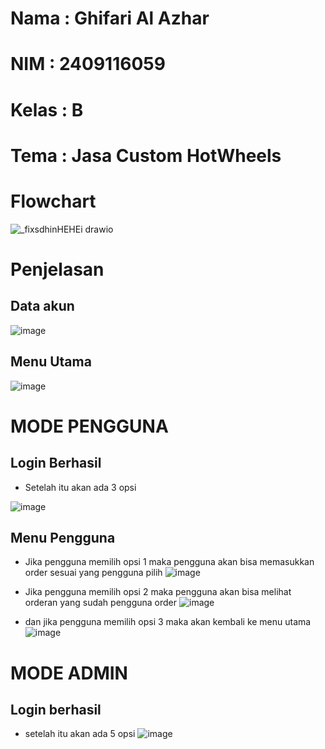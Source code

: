 # Nama : Ghifari Al Azhar
# NIM : 2409116059
# Kelas : B
# Tema : Jasa Custom HotWheels

# Flowchart
![_fixsdhinHEHEi drawio](https://github.com/user-attachments/assets/77081ac9-020b-42c1-822c-59a7513eef88)
# Penjelasan 

## Data akun 
![image](https://github.com/user-attachments/assets/e8e31713-c26d-400c-b296-315ebfc1050c)

## Menu Utama
![image](https://github.com/user-attachments/assets/98fb16d6-7bd2-4feb-9977-71f3b15b46ac)

# MODE PENGGUNA
## Login Berhasil
- Setelah itu akan ada 3 opsi

![image](https://github.com/user-attachments/assets/da7c2330-f482-4c7e-9a5f-ac7542aac6a2)
## Menu Pengguna

- Jika pengguna memilih opsi 1 maka pengguna akan bisa memasukkan order sesuai yang pengguna pilih
![image](https://github.com/user-attachments/assets/3715d422-d798-491d-89d3-8212bcfe58f7)

- Jika pengguna memilih opsi 2 maka pengguna akan bisa melihat orderan yang sudah pengguna order
![image](https://github.com/user-attachments/assets/d034b799-4d42-4f58-a17d-734072f2c1f8)

- dan jika pengguna memilih opsi 3 maka akan kembali ke menu utama
![image](https://github.com/user-attachments/assets/eff8d234-c76c-468a-b2f5-e584db54f621)


# MODE ADMIN
## Login berhasil 

- setelah itu akan ada 5 opsi
![image](https://github.com/user-attachments/assets/7b1800c4-7a5b-4ad5-b0fa-3df12cc4b2b6)



